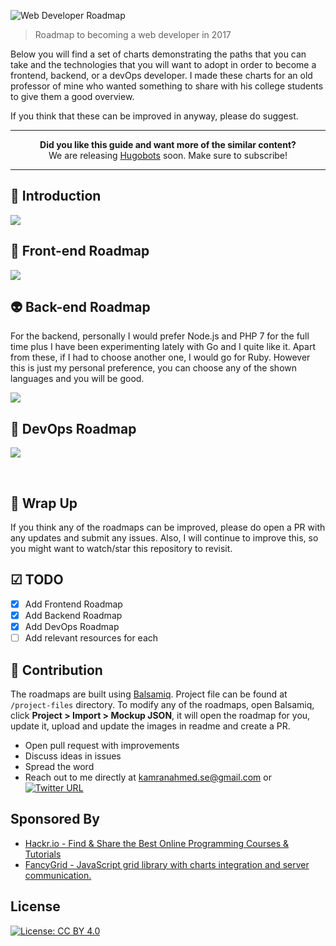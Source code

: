![Web Developer Roadmap](http://i.imgur.com/GyvcunJ.png)

> Roadmap to becoming a web developer in 2017

Below you will find a set of charts demonstrating the paths that you can take and the technologies that you will want to adopt in order to become a frontend, backend, or a devOps developer. I made these charts for an old professor of mine who wanted something to share with his college students to give them a good overview.

If you think that these can be improved in anyway, please do suggest.

***

<p align="center"><b> Did you like this guide and want more of the similar content? </b><br>We are releasing <a href="http://hugobots.com">Hugobots</a> soon. Make sure to subscribe!</p>

***


## 🚀 Introduction

![](https://i.imgur.com/KkPK23l.png)

## 🎨 Front-end Roadmap

![](https://i.imgur.com/BvuRoSW.png)

## 👽 Back-end Roadmap

For the backend, personally I would prefer Node.js and PHP 7 for the full time plus I have been experimenting lately with Go and I quite like it. Apart from these, if I had to choose another one, I would go for Ruby. However this is just my personal preference, you can choose any of the shown languages and you will be good.

![](https://i.imgur.com/lXqrB1A.png)

## 👷 DevOps Roadmap

![](https://i.imgur.com/cHPsABP.png)

<br>

## 🚦 Wrap Up

If you think any of the roadmaps can be improved, please do open a PR with any updates and submit any issues. Also, I will continue to improve this, so you might want to watch/star this repository to revisit.

## ☑ TODO

- [X] Add Frontend Roadmap
- [X] Add Backend Roadmap
- [X] Add DevOps Roadmap
- [ ] Add relevant resources for each

## 👬 Contribution

The roadmaps are built using [Balsamiq](https://balsamiq.com/products/mockups/). Project file can be found at `/project-files` directory. To modify any of the roadmaps, open Balsamiq, click **Project > Import > Mockup JSON**, it will open the roadmap for you, update it, upload and update the images in readme and create a PR.

- Open pull request with improvements
- Discuss ideas in issues
- Spread the word
- Reach out to me directly at kamranahmed.se@gmail.com or [![Twitter URL](https://img.shields.io/twitter/url/https/twitter.com/kamranahmedse.svg?style=social&label=Follow%20%40kamranahmedse)](https://twitter.com/kamranahmedse)

## Sponsored By

- [Hackr.io - Find & Share the Best Online Programming Courses & Tutorials](https://hackr.io)
- [FancyGrid - JavaScript grid library with charts integration and server communication.](http://fancygrid.com)

## License

[![License: CC BY 4.0](https://img.shields.io/badge/License-CC%20BY%204.0-lightgrey.svg)](https://creativecommons.org/licenses/by/4.0/)
